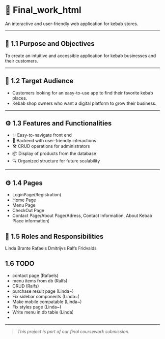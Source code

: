 # 🥙 Final_work_html

An interactive and user-friendly web application for kebab stores.

---

## 📌 1.1 Purpose and Objectives

To create an intuitive and accessible application for kebab businesses and their customers.

---

## 🎯 1.2 Target Audience

- Customers looking for an easy-to-use app to find their favorite kebab places.
- Kebab shop owners who want a digital platform to grow their business.

---

## ⚙️ 1.3 Features and Functionalities

- ✨ Easy-to-navigate front end
- 🧩 Backend with user-friendly interactions
- 🛠️ CRUD operations for administrators
- 📦 Display of products from the database
- 🔍 Organized structure for future scalability

---
## ⚙️ 1.4 Pages 
- LoginPage(Registration)
- Home Page
- Menu Page
- CheckOut Page
- Contact Page/About Page(Adress, Contact Information, About Kebab Place information)


## 👥 1.5 Roles and Responsibilities

Linda Brante
Rafaels Dmitrijvs
Ralfs Fridvalds


## 1.6 TODO
- contact page (Rafaels)
- menu items from db (Ralfs)
- CRUD (Ralfs)
- purchase result page (Linda~)
- Fix sidebar components (Linda~)
- Make mobile compatable (Linda~)
- Fix styles page (Linda~)
- Write menu in db table (Linda)
- 

---

> _This project is part of our final coursework submission._
